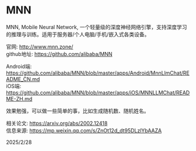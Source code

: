 # MNN

MNN, Mobile Neural Network, 一个轻量级的深度神经网络引擎，支持深度学习的推理与训练。适用于服务器/个人电脑/手机/嵌入式各类设备。  

官网: http://www.mnn.zone/  
github地址: https://github.com/alibaba/MNN  

Android端: https://github.com/alibaba/MNN/blob/master/apps/Android/MnnLlmChat/README_CN.md  
iOS端: https://github.com/alibaba/MNN/blob/master/apps/iOS/MNNLLMChat/README-ZH.md  

效果勉强，可以做一些简单的事，比如生成随机数、随机姓名。  


相关论文: https://arxiv.org/abs/2002.12418  
信息来源: https://mp.weixin.qq.com/s/ZnOt12d_dt95DLzlYbAAZA  


2025/2/28  

